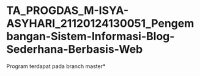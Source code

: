 # TA_PROGDAS_M-ISYA-ASYHARI_21120124130051_Pengembangan-Sistem-Informasi-Blog-Sederhana-Berbasis-Web

Program terdapat pada branch master*
